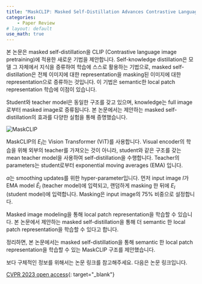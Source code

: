 ```yaml
---
title: "MaskCLIP: Masked Self-Distillation Advances Contrastive Language-Image Pretraining (CVPR 2023)"
categories:
    - Paper Review
# layout: default
use_math: true
---
```

본 논문은 masked self-distillation을 CLIP (Contrastive language image pretraining)에 적용한 새로운 기법을 제안합니다. Self-knowledge distillation은 모델 그 자체에서 지식을 증류하여 학습에 스스로 활용하는 기법으로, masked self-distillation은 전체 이미지에 대한 representation을 masking된 이미지에 대한 representation으로 증류하는 것입니다. 이 기법은 semantic한 local patch representation 학습에 이점이 있습니다.

Student와 teacher model은 동일한 구조를 갖고 있으며, knowledge는 full image로부터 masked image로 증류됩니다. 본 논문에서는 제안하는 masked self-distillation의 효과를 다양한 실험을 통해 증명했습니다.

![MaskCLIP](https://github.com/kkamankun/kkamankun.github.io/assets/46318721/faa4dd73-d5e9-452e-8e27-7ee2cc7979b1)

MaskCLIP의 $E_I$는 Vision Transformer (ViT)를 사용합니다. Visual encoder의 학습을 위해 외부의 teacher를 가져오는 것이 아니라, student와 같은 구조를 갖는 mean teacher model을 사용하여 self-distillation을 수행합니다. Teacher의 parameters는 student로부터 exponential moving averages (EMA) 입니다. 

$\alpha$는 smoothing updates를 위한 hyper-parameter입니다. 먼저 input image $I$가 EMA model $\bar E_I$ (teacher model)에 입력되고, 랜덤하게 masking 한 뒤에 $E_I$ (student model)에 입력합니다. Masking은 input image의 75% 비중으로 설정합니다.

Masked image modeling을 통해 local patch representation을 학습할 수 있습니다. 본 논문에서 제안하는 masked self-distillation을 통해 더 semantic 한 local patch representation을 학습할 수 있다고 합니다.

정리하면, 본 논문에서는 masked self-distillation을 통해 semantic 한 local patch representation을 학습할 수 있는 MaskCLIP 구조를 제안했습니다.

보다 구체적인 정보를 위해서는 논문 링크를 참고해주세요. 다음은 논문 링크입니다.

[CVPR 2023 open access](https://openaccess.thecvf.com/content/CVPR2023/html/Dong_MaskCLIP_Masked_Self-Distillation_Advances_Contrastive_Language-Image_Pretraining_CVPR_2023_paper.html){: target="_blank"}
